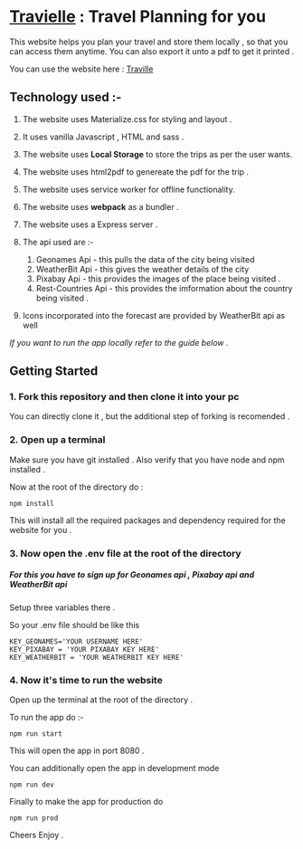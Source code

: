 # [Travielle](http://plantheway.herokuapp.com/) : Travel Planning for you

This website helps you plan your travel and store them locally , so that you can access them anytime.
You can also export it unto a pdf to get it printed . 

You can use the website here : 
[Traville](http://plantheway.herokuapp.com/)


## Technology used :-

1. The website uses Materialize.css for styling and layout .
2. It uses vanilla Javascript , HTML and sass .
3. The website uses **Local Storage** to store the trips as per the user wants.
4. The website uses html2pdf to genereate the pdf for the trip .
5. The website uses service worker for offline functionality.
6. The website uses **webpack** as a bundler .
7. The website uses a Express server . 
8. The api used are :-

    1. Geonames Api - this pulls the data of the city being visited 
    2. WeatherBit Api - this gives the weather details of the city
    3. Pixabay Api - this provides the images of the place being visited .
    4. Rest-Countries Api - this provides the imformation about the country being visited . 

9. Icons incorporated into the forecast are provided by WeatherBit api as well



*If you want to run the app locally refer to the guide below .*



## Getting Started

### 1. Fork this repository and then clone it into your pc 

You can directly clone it , but the additional step of forking is recomended .

### 2. Open up a terminal 

Make sure you have git installed .
Also verify that you have node and npm installed .

Now at the root of the directory do :

    npm install

This will install all the required packages and dependency required for the website for you . 

### 3. Now open the .env file at the root of the directory

##### For this you have to sign up for **Geonames api** , **Pixabay api** and **WeatherBit api**

Setup three variables there . 

So your .env file should be like this 

```
KEY_GEONAMES='YOUR USERNAME HERE'
KEY_PIXABAY = 'YOUR PIXABAY KEY HERE'
KEY_WEATHERBIT = 'YOUR WEATHERBIT KEY HERE'
```

### 4. Now it's time to run the website 

Open up the terminal at the root of the directory .

To run the app do :-

    npm run start

This will open the app in port 8080 . 

You can additionally open the app in development mode 

    npm run dev

Finally to make the app for production do 

    npm run prod


Cheers Enjoy . 

